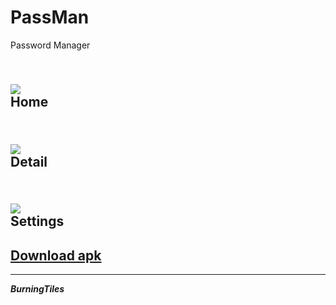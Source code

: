 # PassMan
Password Manager

<h2>
  <br>
  <a href="https://github.com/BurningTiles"><img src="home.png"></a>
  <br>
  Home
  <br>
</h2>

<h2>
  <br>
  <a href="https://github.com/BurningTiles"><img src="detail.png"></a>
  <br>
  Detail
  <br>
</h2>

<h2>
  <br>
  <a href="https://github.com/BurningTiles"><img src="settings.png"></a>
  <br>
  Settings
  <br>
</h2>

<a href="https://github.com/BurningTiles/PassMan/releases/tag/1.0"><h2>Download apk</h2></a>

---
***BurningTiles***